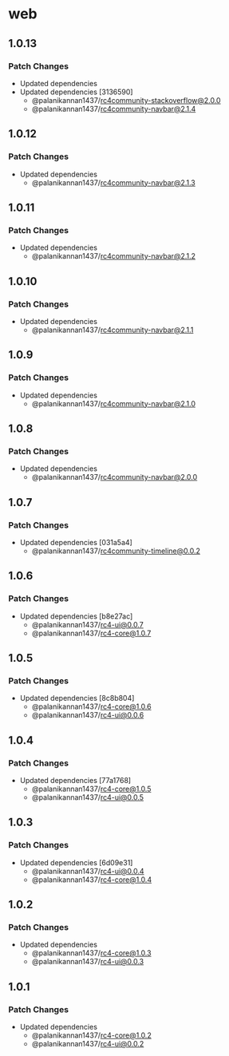 # web

## 1.0.13

### Patch Changes

- Updated dependencies
- Updated dependencies [3136590]
  - @palanikannan1437/rc4community-stackoverflow@2.0.0
  - @palanikannan1437/rc4community-navbar@2.1.4

## 1.0.12

### Patch Changes

- Updated dependencies
  - @palanikannan1437/rc4community-navbar@2.1.3

## 1.0.11

### Patch Changes

- Updated dependencies
  - @palanikannan1437/rc4community-navbar@2.1.2

## 1.0.10

### Patch Changes

- Updated dependencies
  - @palanikannan1437/rc4community-navbar@2.1.1

## 1.0.9

### Patch Changes

- Updated dependencies
  - @palanikannan1437/rc4community-navbar@2.1.0

## 1.0.8

### Patch Changes

- Updated dependencies
  - @palanikannan1437/rc4community-navbar@2.0.0

## 1.0.7

### Patch Changes

- Updated dependencies [031a5a4]
  - @palanikannan1437/rc4community-timeline@0.0.2

## 1.0.6

### Patch Changes

- Updated dependencies [b8e27ac]
  - @palanikannan1437/rc4-ui@0.0.7
  - @palanikannan1437/rc4-core@1.0.7

## 1.0.5

### Patch Changes

- Updated dependencies [8c8b804]
  - @palanikannan1437/rc4-core@1.0.6
  - @palanikannan1437/rc4-ui@0.0.6

## 1.0.4

### Patch Changes

- Updated dependencies [77a1768]
  - @palanikannan1437/rc4-core@1.0.5
  - @palanikannan1437/rc4-ui@0.0.5

## 1.0.3

### Patch Changes

- Updated dependencies [6d09e31]
  - @palanikannan1437/rc4-ui@0.0.4
  - @palanikannan1437/rc4-core@1.0.4

## 1.0.2

### Patch Changes

- Updated dependencies
  - @palanikannan1437/rc4-core@1.0.3
  - @palanikannan1437/rc4-ui@0.0.3

## 1.0.1

### Patch Changes

- Updated dependencies
  - @palanikannan1437/rc4-core@1.0.2
  - @palanikannan1437/rc4-ui@0.0.2
